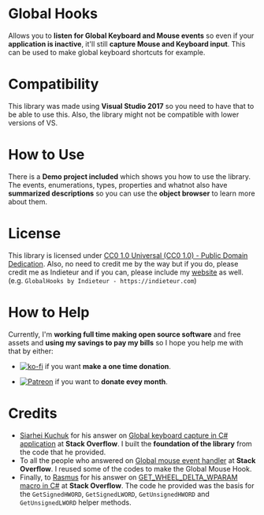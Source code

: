 # Global Hooks
Allows you to **listen for Global Keyboard and Mouse events** so even if your **application is inactive**, it'll still **capture Mouse and Keyboard input**. This can be used to make global keyboard shortcuts for example.

# Compatibility
This library was made using **Visual Studio 2017** so you need to have that to be able to use this. Also, the library might not be compatible with lower versions of VS.

# How to Use
There is a **Demo project included** which shows you how to use the library. The events, enumerations, types, properties and whatnot also have **summarized descriptions** so you can use the **object browser** to learn more about them. 

# License
This library is licensed under [CC0 1.0 Universal (CC0 1.0) - Public Domain Dedication](https://creativecommons.org/publicdomain/zero/1.0/). Also, no need to credit me by the way but if you do, please credit me as Indieteur and if you can, please include my [website](https://indieteur.com) as well. (e.g. `GlobalHooks by Indieteur - https://indieteur.com`)

# How to Help
Currently, I'm **working full time making open source software** and free assets and **using my savings to pay my bills** so I hope you help me with that by either:


* [![ko-fi](https://www.ko-fi.com/img/donate_sm.png)](https://ko-fi.com/Y8Y8M5JV) if you want **make a one time donation**.

* [![Patreon](https://c5.patreon.com/external/logo/become_a_patron_button.png)](https://www.patreon.com/indieteur) if you want to **donate evey month**.


# Credits
* [Siarhei Kuchuk](https://stackoverflow.com/users/212746/siarhei-kuchuk) for his answer on [Global keyboard capture in C# application](https://stackoverflow.com/questions/604410/global-keyboard-capture-in-c-sharp-application) at **Stack Overflow**. I built the **foundation of the library** from the code that he provided.
* To all the people who answered on [Global mouse event handler](https://stackoverflow.com/questions/11607133/global-mouse-event-handler) at **Stack Overflow**. I reused some of the codes to make the Global Mouse Hook.
* Finally, to [Rasmus](https://stackoverflow.com/users/677004/rasmus) for his answer on [GET_WHEEL_DELTA_WPARAM macro in C#](https://stackoverflow.com/questions/9302891/get-wheel-delta-wparam-macro-in-c-sharp) at **Stack Overflow**. The code he provided was the basis for the `GetSignedHWORD`, `GetSignedLWORD`, `GetUnsignedHWORD` and `GetUnsignedLWORD` helper methods.
